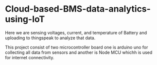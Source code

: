 # Cloud-based-BMS-data-analytics-using-IoT
Here we are sensing voltages, current, and temperature of Battery and uploading to thingspeak to analyze that data. 


This project consist of two microcontroller board one is arduino uno for collecting all data from sensors and another is Node MCU whichh is used for internet connectivity.
